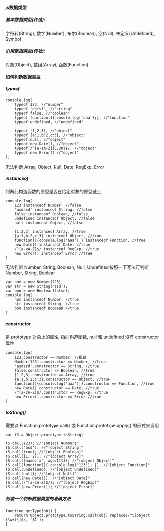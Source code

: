 #### js数据类型
##### 基本数据类型(传值):
字符转(String), 数字(Number), 布尔(Boolean), 空(Null), 未定义(Undefined), Symbol
##### 引用数据类型(传址):
对象(Object), 数组(Array), 函数(Function)

#### 如何判断数据类型
##### typeof
```
console.log(
	typeof 123, //"number"
	typeof 'dsfsf', //"string"
	typeof false, //"boolean"
	typeof function(){console.log('aaa');}, //"function"
	typeof undefined, //"undefined"
	
	typeof [1,2,3], //"object"
	typeof {a:1,b:2,c:3}, //"object"
	typeof null, //"object"
	typeof new Date(), //"object"
	typeof /^[a-zA-Z]{5,20}$/, //"object"
	typeof new Error() //"object"
);
```
无法判断 Array, Object, Null, Date, RegExp, Error
##### instanceof
判断此构造函数的原型是否在给定对象的原型链上
```
console.log(
	123 instanceof Number, //false
	'asdasd' instanceof String, //false
	false instanceof Boolean, //false
	undefined instanceof Object, //false
	null instanceof Object, //false

	[1,2,3] instanceof Array, //true
	{a:1,b:2,c:3} instanceof Object, //true
	function(){console.log('aaa');} instanceof Function, //true
	new Date() instanceof Date, //true
	/^[a-zA-Z]$/ instanceof RegExp, //true
	new Error() instanceof Error //true
)
```
无法判断 Number, String, Boolean, Null, Undefined
按照一下写法可判断 Number, String, Boolean
```
var num = new Number(123);
var str = new String('asd');
var boo = new Boolean(false);
console.log(
	num instanceof Number, //true
	str instanceof String, //true
	boo instanceof Boolean //true
)
```
##### constructor
是 prototype 对象上的属性, 指向构造函数, null 和 undefined 没有 constructor 属性
```
console.log(
	123.constructor == Number, //报错
	Number(123).constructor == Number, //true
	'asdasd'.constructor == String, //true
	false.constructor == Boolean, //true
	[1,2,3].constructor == Array, //true
	{a:1,b:2,c:3}.constructor == Object, //true
	function(){console.log('aaa');}.constructor == Function, //true
	new Date().constructor == Date, //true
	/^[a-zA-Z]$/.constructor == RegExp, //true
	new Error().constructor == Error //true
)
```
##### toString()
需要以 Function.prototype.call() 或 Function.prototype.apply() 的形式来调用
```
var tS = Object.prototype.toString;

tS.call(123); //"[object Number]"
tS.call('asd'); //"[object String]"
tS.call(true); //"[object Boolean]"
tS.call([1, 2]); //"[object Array]"
tS.call({name:'a', age:111}); //"[object Object]"
tS.call(function(){ console.log('123'); }); //"[object Function]"
tS.call(undefined); //"[object Undefined]"
tS.call(null); //"[object Null]"
tS.call(new Date()); //"[object Date]"
tS.call(/^[a-zA-Z]$/); //"[object RegExp]"
tS.call(new Error()); //"[object Error]"
```
##### 封装一个判断数据类型的准确方法
```
function getType(obj) {
	return Object.prototype.toString.call(obj).replace(/^\[object (\w+)\]$/, '$1');
}
```